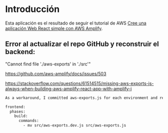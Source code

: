 # Introducción

Esta aplicación es el resultado de seguir el tutorial de AWS [Cree una aplicación Web React simple con AWS Amplify](https://aws.amazon.com/es/getting-started/hands-on/build-react-app-amplify-graphql/).

## Error al actualizar el repo GitHub y reconstruir el backend:

"Cannot find file './aws-exports' in './src'"

https://github.com/aws-amplify/docs/issues/503

https://stackoverflow.com/questions/61514515/missing-aws-exports-js-always-when-building-aws-amplify-react-app-with-amplify-i

```sh
As a workaround, I committed aws-exports.js for each environment and renamed it in amplify.yml.

frontend:
  phases:
    build:
      commands:
        - mv src/aws-exports.dev.js src/aws-exports.js
```
